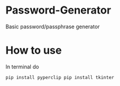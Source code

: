 # Password-Generator
Basic password/passphrase generator 


# How to use
In terminal do  

`pip install pyperclip
pip install tkinter`
